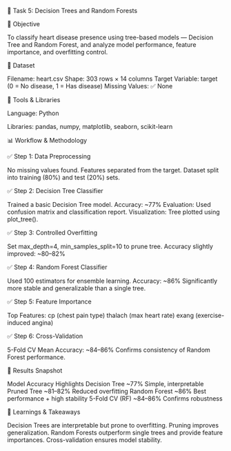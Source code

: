 🌲 Task 5: Decision Trees and Random Forests



🎯 Objective

To classify heart disease presence using tree-based models — Decision Tree and Random Forest, and analyze model performance, feature importance, and overfitting control.


📘 Dataset

Filename: heart.csv
Shape: 303 rows × 14 columns
Target Variable: target (0 = No disease, 1 = Has disease)
Missing Values: ✅ None


🧰 Tools & Libraries

Language: Python

Libraries: pandas, numpy, matplotlib, seaborn, scikit-learn

📊 Workflow & Methodology

✅ Step 1: Data Preprocessing

No missing values found.
Features separated from the target.
Dataset split into training (80%) and test (20%) sets.

✅ Step 2: Decision Tree Classifier

Trained a basic Decision Tree model.
Accuracy: ~77%
Evaluation: Used confusion matrix and classification report.
Visualization: Tree plotted using plot_tree().

✅ Step 3: Controlled Overfitting

Set max_depth=4, min_samples_split=10 to prune tree.
Accuracy slightly improved: ~80–82%

✅ Step 4: Random Forest Classifier

Used 100 estimators for ensemble learning.
Accuracy: ~86%
Significantly more stable and generalizable than a single tree.

✅ Step 5: Feature Importance

Top Features:
cp (chest pain type)
thalach (max heart rate)
exang (exercise-induced angina)

✅ Step 6: Cross-Validation

5-Fold CV Mean Accuracy: ~84–86%
Confirms consistency of Random Forest performance.

📝 Results Snapshot

Model	Accuracy	Highlights
Decision Tree	~77%	Simple, interpretable
Pruned Tree	~81–82%	Reduced overfitting
Random Forest	~86%	Best performance + high stability
5-Fold CV (RF)	~84–86%	Confirms robustness

📌 Learnings & Takeaways

Decision Trees are interpretable but prone to overfitting.
Pruning improves generalization.
Random Forests outperform single trees and provide feature importances.
Cross-validation ensures model stability.

